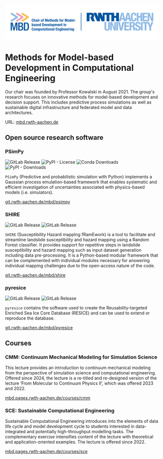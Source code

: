 ![](./mbd.png)

# Methods for Model-based Development in Computational Engineering

Our chair was founded by Professor Kowalski in August 2021. The group's research focuses on innovative methods for model-based development and decision support. This includes predictive process simulations as well as sustainable digital infrastructure and federated model and data architectures.


URL: [mbd.rwth-aachen.de](https://www.mbd.rwth-aachen.de/)

## Open source research software

### PSimPy

![GitLab Release](https://img.shields.io/gitlab/v/release/92563?gitlab_url=https%3A%2F%2Fgit.rwth-aachen.de%2F)
![PyPI - License](https://img.shields.io/pypi/l/psimpy)
![Conda Downloads](https://img.shields.io/conda/d/conda-forge/psimpy)
![PyPI - Downloads](https://img.shields.io/pypi/dm/psimpy?label=PyPI%20|%20downloads)

`PSimPy` (Predictive and probabilistic simulation with Python) implements a Gaussian process emulation-based framework that enables systematic and efficient investigation of uncertainties associated with physics-based models (i.e. simulators).

[git.rwth-aachen.de/mbd/psimpy](https://git.rwth-aachen.de/mbd/psimpy)

### SHIRE

![GitLab Release](https://img.shields.io/gitlab/v/release/109373?gitlab_url=https%3A%2F%2Fgit.rwth-aachen.de)
![GitLab Release](https://img.shields.io/gitlab/v/license/109373?gitlab_url=https%3A%2F%2Fgit.rwth-aachen.de)

`SHIRE` (Susceptibility Hazard mappIng fRamEwork) is a tool to facilitate and streamline landslide susceptibility and hazard mapping using a Random Forest classifier. It provides support for repetitive steps in landslide susceptibility and hazard mapping such as input dataset generation including data pre-processing.
It is a Python-based modular framework that can be complemented with individual modules necessary for answering individual mapping challenges due to the open-access nature of the code.

[git.rwth-aachen.de/mbd/shire](https://git.rwth-aachen.de/mbd/shire)

### pyresice

![GitLab Release](https://img.shields.io/gitlab/v/release/96841?gitlab_url=https%3A%2F%2Fgit.rwth-aachen.de)
![GitLab Release](https://img.shields.io/gitlab/v/license/96841?gitlab_url=https%3A%2F%2Fgit.rwth-aachen.de)

`pyresice` contains the software used to create the Reusability-targeted Enriched Sea Ice Core Database (RESICE) and can be used to extend or reproduce the database.

[git.rwth-aachen.de/mbd/pyresice](https://git.rwth-aachen.de/mbd/pyresice)

## Courses

### CMM: Continuum Mechanical Modeling for Simulation Science

This lecture provides an introduction to continuum mechanical modeling from the perspective of simulation science and computational engineering. Offered since 2024, the lecture is a re-titled and re-designed version of the lecture ‘From Molecular to Continuum Physics II’, which was offered 2023 and 2022.

[mbd.pages.rwth-aachen.de/courses/cmm](https://mbd.pages.rwth-aachen.de/courses/sce)

### SCE: Sustainable Computational Engineering

Sustainable Computational Engineering introduces into the elements of data life cycle and model development cycle to students interested in data-integrated and potentially high-throughput modelling tasks. The complementary exercise intensifies content of the lecture with theoretical and application-oriented examples.
The lecture is offered since 2022.

[mbd.pages.rwth-aachen.de/courses/sce](https://mbd.pages.rwth-aachen.de/courses/sce/)
